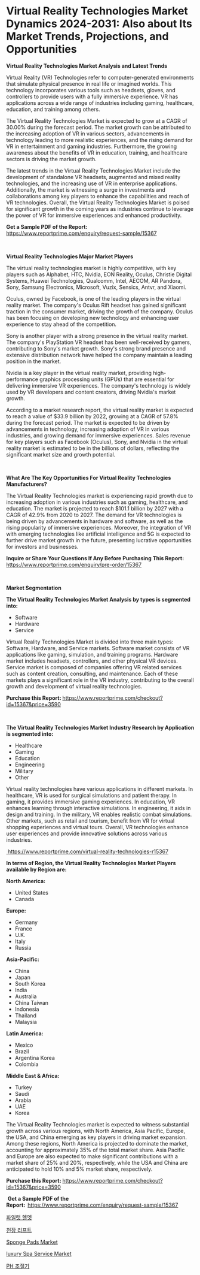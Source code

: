 <p><h1>Virtual Reality Technologies Market Dynamics 2024-2031: Also about Its Market Trends, Projections, and Opportunities</h1></p><p><strong>Virtual Reality Technologies Market Analysis and Latest Trends</strong></p>
<p><p>Virtual Reality (VR) Technologies refer to computer-generated environments that simulate physical presence in real life or imagined worlds. This technology incorporates various tools such as headsets, gloves, and controllers to provide users with a fully immersive experience. VR has applications across a wide range of industries including gaming, healthcare, education, and training among others.</p><p>The Virtual Reality Technologies Market is expected to grow at a CAGR of 30.00% during the forecast period. The market growth can be attributed to the increasing adoption of VR in various sectors, advancements in technology leading to more realistic experiences, and the rising demand for VR in entertainment and gaming industries. Furthermore, the growing awareness about the benefits of VR in education, training, and healthcare sectors is driving the market growth.</p><p>The latest trends in the Virtual Reality Technologies Market include the development of standalone VR headsets, augmented and mixed reality technologies, and the increasing use of VR in enterprise applications. Additionally, the market is witnessing a surge in investments and collaborations among key players to enhance the capabilities and reach of VR technologies. Overall, the Virtual Reality Technologies Market is poised for significant growth in the coming years as industries continue to leverage the power of VR for immersive experiences and enhanced productivity.</p></p>
<p><strong>Get a Sample PDF of the Report:&nbsp;</strong> <a href="https://www.reportprime.com/enquiry/request-sample/15367">https://www.reportprime.com/enquiry/request-sample/15367</a></p>
<p>&nbsp;</p>
<p><strong>Virtual Reality Technologies Major Market Players</strong></p>
<p><p>The virtual reality technologies market is highly competitive, with key players such as Alphabet, HTC, Nvidia, EON Reality, Oculus, Christie Digital Systems, Huawei Technologies, Qualcomm, Intel, AECOM, AR Pandora, Sony, Samsung Electronics, Microsoft, Vuzix, Sensics, Antvr, and Xiaomi.</p><p>Oculus, owned by Facebook, is one of the leading players in the virtual reality market. The company's Oculus Rift headset has gained significant traction in the consumer market, driving the growth of the company. Oculus has been focusing on developing new technology and enhancing user experience to stay ahead of the competition.</p><p>Sony is another player with a strong presence in the virtual reality market. The company's PlayStation VR headset has been well-received by gamers, contributing to Sony's market growth. Sony's strong brand presence and extensive distribution network have helped the company maintain a leading position in the market.</p><p>Nvidia is a key player in the virtual reality market, providing high-performance graphics processing units (GPUs) that are essential for delivering immersive VR experiences. The company's technology is widely used by VR developers and content creators, driving Nvidia's market growth.</p><p>According to a market research report, the virtual reality market is expected to reach a value of $33.9 billion by 2022, growing at a CAGR of 57.8% during the forecast period. The market is expected to be driven by advancements in technology, increasing adoption of VR in various industries, and growing demand for immersive experiences. Sales revenue for key players such as Facebook (Oculus), Sony, and Nvidia in the virtual reality market is estimated to be in the billions of dollars, reflecting the significant market size and growth potential.</p></p>
<p>&nbsp;</p>
<p><strong>What Are The Key Opportunities For Virtual Reality Technologies Manufacturers?</strong></p>
<p><p>The Virtual Reality Technologies market is experiencing rapid growth due to increasing adoption in various industries such as gaming, healthcare, and education. The market is projected to reach $101.1 billion by 2027 with a CAGR of 42.9% from 2020 to 2027. The demand for VR technologies is being driven by advancements in hardware and software, as well as the rising popularity of immersive experiences. Moreover, the integration of VR with emerging technologies like artificial intelligence and 5G is expected to further drive market growth in the future, presenting lucrative opportunities for investors and businesses.</p></p>
<p><strong>Inquire or Share Your Questions If Any Before Purchasing This Report:</strong> <a href="https://www.reportprime.com/enquiry/pre-order/15367">https://www.reportprime.com/enquiry/pre-order/15367</a></p>
<p>&nbsp;</p>
<p><strong>Market Segmentation</strong></p>
<p><strong>The Virtual Reality Technologies Market Analysis by types is segmented into:</strong></p>
<p><ul><li>Software</li><li>Hardware</li><li>Service</li></ul></p>
<p><p>Virtual Reality Technologies Market is divided into three main types: Software, Hardware, and Service markets. Software market consists of VR applications like gaming, simulation, and training programs. Hardware market includes headsets, controllers, and other physical VR devices. Service market is composed of companies offering VR related services such as content creation, consulting, and maintenance. Each of these markets plays a significant role in the VR industry, contributing to the overall growth and development of virtual reality technologies.</p></p>
<p><strong>Purchase this Report:&nbsp;</strong><a href="https://www.reportprime.com/checkout?id=15367&price=3590">https://www.reportprime.com/checkout?id=15367&price=3590</a></p>
<p>&nbsp;</p>
<p><strong>The Virtual Reality Technologies Market Industry Research by Application is segmented into:</strong></p>
<p><ul><li>Healthcare</li><li>Gaming</li><li>Education</li><li>Engineering</li><li>Military</li><li>Other</li></ul></p>
<p><p>Virtual reality technologies have various applications in different markets. In healthcare, VR is used for surgical simulations and patient therapy. In gaming, it provides immersive gaming experiences. In education, VR enhances learning through interactive simulations. In engineering, it aids in design and training. In the military, VR enables realistic combat simulations. Other markets, such as retail and tourism, benefit from VR for virtual shopping experiences and virtual tours. Overall, VR technologies enhance user experiences and provide innovative solutions across various industries.</p></p>
<p><a href="https://www.reportprime.com/virtual-reality-technologies-r15367">&nbsp;https://www.reportprime.com/virtual-reality-technologies-r15367</a></p>
<p><strong>In terms of Region, the Virtual Reality Technologies Market Players available by Region are:</strong></p>
<p>
    <p> <strong> North America: </strong>
        <ul>
            <li>United States</li>
            <li>Canada</li>
        </ul>
        </p> 
    <p> <strong> Europe: </strong>
        <ul>
            <li>Germany</li>
            <li>France</li>
            <li>U.K.</li>
            <li>Italy</li>
            <li>Russia</li>
        </ul>
        </p> 
    <p> <strong> Asia-Pacific: </strong>
        <ul>
            <li>China</li>
            <li>Japan</li>
            <li>South Korea</li>
            <li>India</li>
            <li>Australia</li>
            <li>China Taiwan</li>
            <li>Indonesia</li>
            <li>Thailand</li>
            <li>Malaysia</li>
        </ul>
        </p> 
    <p> <strong> Latin America: </strong>
        <ul>
            <li>Mexico</li>
            <li>Brazil</li>
            <li>Argentina Korea</li>
            <li>Colombia</li>
        </ul>
        </p> 
    <p> <strong> Middle East & Africa: </strong>
        <ul>
            <li>Turkey</li>
            <li>Saudi</li>
            <li>Arabia</li>
            <li>UAE</li>
            <li>Korea</li>
        </ul>
    </p>
    </p>
<p><p>The Virtual Reality Technologies market is expected to witness substantial growth across various regions, with North America, Asia Pacific, Europe, the USA, and China emerging as key players in driving market expansion. Among these regions, North America is projected to dominate the market, accounting for approximately 35% of the total market share. Asia Pacific and Europe are also expected to make significant contributions with a market share of 25% and 20%, respectively, while the USA and China are anticipated to hold 10% and 5% market share, respectively.</p></p>
<p><strong>Purchase this Report: </strong><a href="https://www.reportprime.com/checkout?id=15367&price=3590">https://www.reportprime.com/checkout?id=15367&price=3590</a></p>
<p>&nbsp;<strong>Get a Sample PDF of the Report:&nbsp;&nbsp;</strong><a href="https://www.reportprime.com/enquiry/request-sample/15367">https://www.reportprime.com/enquiry/request-sample/15367</a></p>
<p><strong></strong></p>
<p><p><a href="https://github.com/JosefaRice/Market-Research-Report-List-1/blob/main/247025976092.md">파일럿 헬멧</a></p><p><a href="https://medium.com/@dayanarunolfsdottir/%EC%B2%9C%EC%9E%A5-%EB%A6%AC%ED%94%84%ED%8A%B8-%EC%8B%9C%EC%9E%A5-%EC%A0%84%EB%A7%9D-%EC%97%85%EC%A2%85-%EA%B0%9C%EC%9A%94-%EB%B0%8F-%EC%98%88%EC%B8%A1-2024%EB%85%84%EB%B6%80%ED%84%B0-2031%EB%85%84%EA%B9%8C%EC%A7%80-a7e0e0dfdfd9">천장 리프트</a></p><p><a href="https://www.linkedin.com/pulse/sponge-pads-market-furnishes-information-share-trends-7ktoc">Sponge Pads Market</a></p><p><a href="https://github.com/DeonteStanton2023/Market-Research-Report-List-1/blob/main/luxury-spa-service-market.md">luxury Spa Service Market</a></p><p><a href="https://github.com/fernandotryO5lson96765/Market-Research-Report-List-1/blob/main/892528576091.md">PH 조절기</a></p></p>